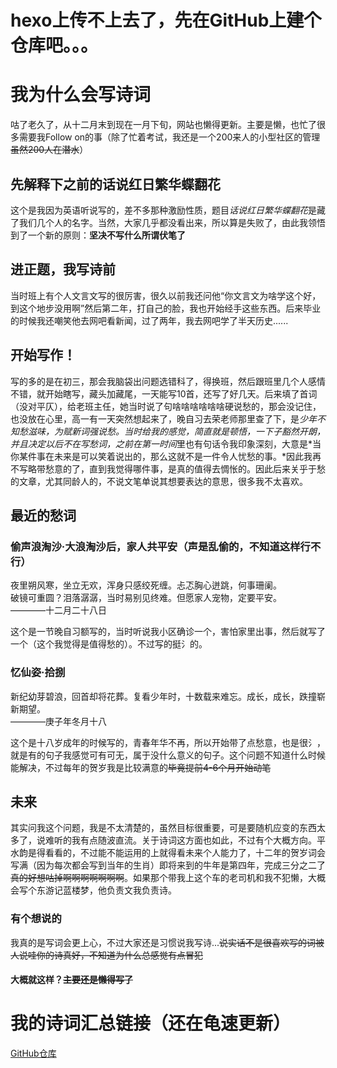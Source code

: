 # hexo上传不上去了，先在GitHub上建个仓库吧。。。
# 我为什么会写诗词

咕了老久了，从十二月末到现在一月下旬，网站也懒得更新。主要是懒，也忙了很多需要我Follow on的事（除了忙着考试，我还是一个200来人的小型社区的管理~~虽然200人在潜水~~）

## 先解释下之前的话说红日繁华蝶翻花
这个是我因为英语听说写的，差不多那种激励性质，题目*话说红日繁华蝶翻花*是藏了我们几个人的名字。当然，大家几乎都没看出来，所以算是失败了，由此我领悟到了一个新的原则：**坚决不写什么所谓伏笔了**

## 进正题，我写诗前
当时班上有个人文言文写的很厉害，很久以前我还问他“你文言文为啥学这个好，到这个地步没用啊”然后第二年，打自己的脸，我也开始经手这些东西。后来毕业的时候我还嘲笑他去网吧看新闻，过了两年，我去网吧学了半天历史......

## 开始写作！
写的多的是在初三，那会我脑袋出问题选错科了，得换班，然后跟班里几个人感情不错，就开始瞎写，藏头加藏尾，一天能写10首，还写了好几天。后来填了首词（没对平仄），给老班主任，她当时说了句啥啥啥啥啥啥硬说愁的，那会没记住，也没放在心里，高一有一天突然想起来了，晚自习去荣老师那里查了下，是*少年不知愁滋味，为赋新词强说愁。*当时给我的感觉，简直就是顿悟，一下子豁然开朗，并且决定以后不在写愁词，之前在*第一时间*里也有句话令我印象深刻，大意是*当你某件事在未来是可以笑着说出的，那么这就不是一件令人忧愁的事。*因此我再不写略带愁意的了，直到我觉得哪件事，是真的值得去惆怅的。因此后来关乎于愁的文章，尤其同龄人的，不说文笔单说其想要表达的意思，很多我不太喜欢。

## 最近的愁词

### 偷声浪淘沙·大浪淘沙后，家人共平安（声是乱偷的，不知道这样行不行）
夜里朔风寒，坐立无欢，浑身只感绞死缠。忐忑胸心迸跳，何事珊阑。
<br>
破镜可重圆？泪落潺潺，当时易别见终难。但愿家人宠物，定要平安。
<br>
                                                        ————十二月二十八日

这个是一节晚自习额写的，当时听说我小区确诊一个，害怕家里出事，然后就写了一个（这个我觉得是值得愁的）。不过写的挺氵的。


### 忆仙姿·拾捌
新纪幼芽碧浪，回首却将花葬。复看少年时，十数载来难忘。成长，成长，跌撞崭新期望。
<br>
                                                         ————庚子年冬月十八
                                                         <br>
                                                  
这个是十八岁成年的时候写的，青春年华不再，所以开始带了点愁意，也是很氵，就是有的句子我感觉可有可无，属于没什么意义的句子。这个问题不知道什么时候能解决，不过每年的贺岁我是比较满意的~~毕竟提前4-6个月开始动笔~~

## 未来
其实问我这个问题，我是不太清楚的，虽然目标很重要，可是要随机应变的东西太多了，说难听的我有点随波直流。关于诗词这方面也如此，不过有个大概方向。平水韵是得看看的，不过能不能运用的上就得看未来个人能力了，十二年的贺岁词会写满（因为每次都会写到当年的生肖）即将来到的牛年是第四年，完成三分之二了~~真的好想咕掉啊啊啊啊啊啊啊~~。如果那个带我上这个车的老司机和我不犯懒，大概会写个东游记蓝楼梦，他负责文我负责诗。

### 有个想说的
我真的是写词会更上心，不过大家还是习惯说我写诗...~~说实话不是很喜欢写的词被人说哇你的诗真好，不知道为什么总感觉有点冒犯~~

#### 大概就这样？~~主要还是懒得写了~~

# 我的诗词汇总链接（还在龟速更新）
[GitHub仓库](https://github.com/FloatCloudSL/FloatCloud_MyPoetry)
